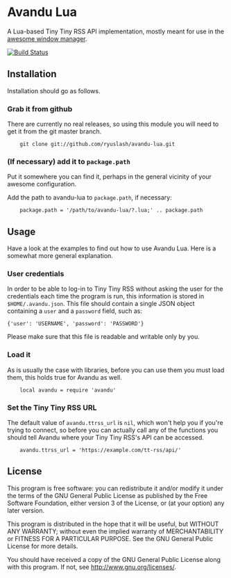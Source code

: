 # Avandu Lua

A Lua-based Tiny Tiny RSS API implementation, mostly meant for use in
the [awesome window manager](http://awesome.naquadah.org).

[![Build Status](https://travis-ci.org/ryuslash/avandu-lua.svg?branch=master)](https://travis-ci.org/ryuslash/avandu-lua)

## Installation

Installation should go as follows.

### Grab it from github

There are currently no real releases, so using this module you will
need to get it from the git master branch.

        git clone git://github.com/ryuslash/avandu-lua.git

### (If necessary) add it to `package.path`

Put it somewhere you can find it, perhaps in the general vicinity of
your awesome configuration.

Add the path to avandu-lua to `package.path`, if necessary:

        package.path = '/path/to/avandu-lua/?.lua;' .. package.path

## Usage

Have a look at the examples to find out how to use Avandu Lua. Here is
a somewhat more general explanation.

### User credentials

In order to be able to log-in to Tiny Tiny RSS without asking the user
for the credentials each time the program is run, this information is
stored in `$HOME/.avandu.json`. This file should contain a single JSON
object containing a `user` and a `password` field, such as:

    {'user': 'USERNAME', 'password': 'PASSWORD'}

Please make sure that this file is readable and writable only by you.

### Load it

As is usually the case with libraries, before you can use them you
must load them, this holds true for Avandu as well.

        local avandu = require 'avandu'

### Set the Tiny Tiny RSS URL

The default value of `avandu.ttrss_url` is `nil`, which won't help you
if you're trying to connect, so before you can actually call any of
the functions you should tell Avandu where your Tiny Tiny RSS's API
can be accessed.

        avandu.ttrss_url = 'https://example.com/tt-rss/api/'

## License

This program is free software: you can redistribute it and/or modify
it under the terms of the GNU General Public License as published by
the Free Software Foundation, either version 3 of the License, or
(at your option) any later version.

This program is distributed in the hope that it will be useful,
but WITHOUT ANY WARRANTY; without even the implied warranty of
MERCHANTABILITY or FITNESS FOR A PARTICULAR PURPOSE.  See the
GNU General Public License for more details.

You should have received a copy of the GNU General Public License
along with this program.  If not, see <http://www.gnu.org/licenses/>.

